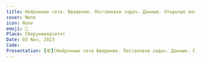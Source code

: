 ```yaml
---
title: Нейронные сети. Введение. Постановки задач. Данные. Открытые вопросы.
cover: None
icon: None
emoji: 🧠
Place: Сберуниверситет
Date: 03 Nov, 2023
Code: 
Presentation: [🕸](Нейронные сети Введение. Постановки задач. Данные. Открытые вопросы.)
---
```


